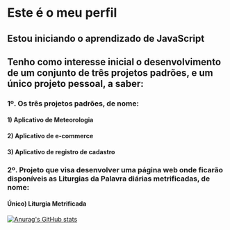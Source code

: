 # Este é o meu perfil
## Estou iniciando o aprendizado de JavaScript
## Tenho como interesse inicial o desenvolvimento de um conjunto de três projetos padrões, e um único projeto pessoal, a saber:

### 1º. Os três projetos padrões, de nome:
  #### 1) Aplicativo de Meteorologia
  #### 2) Aplicativo de e-commerce
  #### 3) Aplicativo de registro de cadastro

### 2º. Projeto que visa desenvolver uma página web onde ficarão disponíveis as Liturgias da Palavra diárias metrificadas, de nome:
  #### Único) Liturgia Metrificada

[![Anurag's GitHub stats](https://github-readme-stats.vercel.app/api?username=anuraghazra)](https://github.com/anuraghazra/github-readme-stats)
